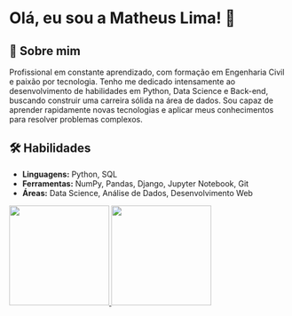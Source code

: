 
# Olá, eu sou a Matheus Lima! 👋


## 🚀 Sobre mim
Profissional em constante aprendizado, com formação em Engenharia Civil e paixão por tecnologia. Tenho me dedicado intensamente ao desenvolvimento de habilidades em Python, Data Science e Back-end, buscando construir uma carreira sólida na área de dados. Sou capaz de aprender rapidamente novas tecnologias e aplicar meus conhecimentos para resolver problemas complexos.

## 🛠 Habilidades

* **Linguagens:** Python, SQL
* **Ferramentas:** NumPy, Pandas, Django, Jupyter Notebook, Git
* **Áreas:** Data Science, Análise de Dados, Desenvolvimento Web<div>


<a href="https://github.com/seu-usuário-aqui">
<img loading="lazy" height="180em" src="https://github-readme-stats.vercel.app/api/top-langs/?username=matheus-lima-silva&layout=compact&langs_count=7&theme=dracula"/>
<img loading="lazy" height="180em" src="https://github-readme-stats.vercel.app/api?username=matheus-lima-silva&show_icons=true&theme=dracula&include_all_commits=true&count_private=true"/>
</div>
